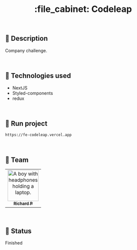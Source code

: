 <h1 align="center">:file_cabinet: Codeleap</h1>

<br>

## :memo: Description
Company challenge.

<br>

## :wrench: Technologies used
* NextJS
* Styled-components
* redux

<br>

## :rocket: Run project
```
https://fe-codeleap.vercel.app
```

<br>

## :handshake: Team
<table>
  <tr>
    <td align="center">
      <a href="https://github.com/Richard-Passos">
        <img src="https://img.freepik.com/vetores-premium/desenho-de-desenho-animado-de-um-programador_29937-8176.jpg" width="100px;" alt="A boy with headphones holding a laptop."/><br>
        <sub>
          <b>Richard P</b>
        </sub>
      </a>
    </td>
  </tr>
</table>

<br>

## :dart: Status
Finished
